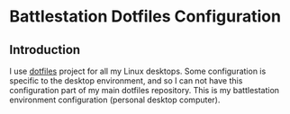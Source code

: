 # Battlestation Dotfiles Configuration

## Introduction
I use [dotfiles](https://github.com/simonfontana/dotfiles) project for all my Linux desktops.
Some configuration is specific to the desktop environment, and so I can not have this configuration part of my main dotfiles repository.
This is my battlestation environment configuration (personal desktop computer).
